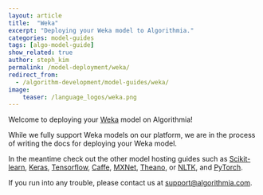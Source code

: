 ```yaml
---
layout: article
title:  "Weka"
excerpt: "Deploying your Weka model to Algorithmia."
categories: model-guides
tags: [algo-model-guide]
show_related: true
author: steph_kim
permalink: /model-deployment/weka/
redirect_from:
  - /algorithm-development/model-guides/weka/
image:
    teaser: /language_logos/weka.png
---
```


Welcome to deploying your <a href="http://www.cs.waikato.ac.nz/ml/weka/index.html">Weka</a> model on Algorithmia!

While we fully support Weka models on our platform, we are in the process of writing the docs for deploying your Weka model.

In the meantime check out the other model hosting guides such as <a href="{{site.baseurl}}/model-deployment/scikit">Scikit-learn</a>, <a href="{{site.baseurl}}/model-deployment/keras">Keras</a>, <a href="{{site.baseurl}}/model-deployment/tensorflow">Tensorflow</a>, <a href="{{site.baseurl}}/model-deployment/caffe">Caffe</a>, <a href="{{site.baseurl}}/model-deployment/mxnet">MXNet</a>, <a href="{{site.baseurl}}/model-deployment/theano">Theano</a>, or <a href="{{site.baseurl}}/model-deployment/nltk">NLTK</a>, and <a href="{{site.baseurl}}/model-deployment/pytorch">PyTorch</a>.

If you run into any trouble, please contact us at <a href="mailto:support@algorithmia.com">support@algorithmia.com</a>.
